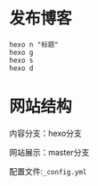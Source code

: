 
# 发布博客

```
hexo n "标题" 
hexo g
hexo s
hexo d
```

# 网站结构

内容分支：hexo分支

网站展示：master分支

配置文件:`_config.yml`

